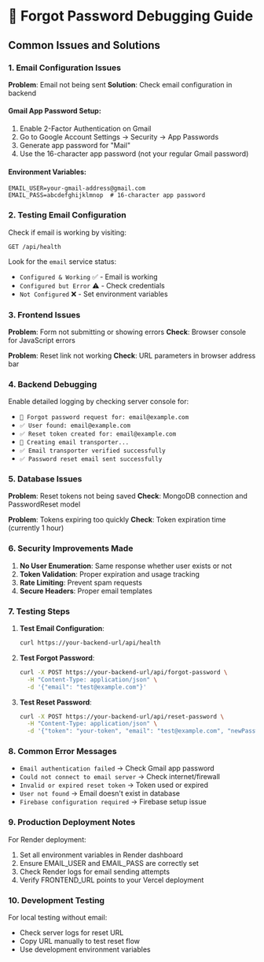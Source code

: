 # 🔧 Forgot Password Debugging Guide

## Common Issues and Solutions

### 1. Email Configuration Issues

**Problem**: Email not being sent
**Solution**: Check email configuration in backend

#### Gmail App Password Setup:
1. Enable 2-Factor Authentication on Gmail
2. Go to Google Account Settings → Security → App Passwords
3. Generate app password for "Mail"
4. Use the 16-character app password (not your regular Gmail password)

#### Environment Variables:
```env
EMAIL_USER=your-gmail-address@gmail.com
EMAIL_PASS=abcdefghijklmnop  # 16-character app password
```

### 2. Testing Email Configuration

Check if email is working by visiting:
```
GET /api/health
```

Look for the `email` service status:
- `Configured & Working` ✅ - Email is working
- `Configured but Error` ⚠️ - Check credentials
- `Not Configured` ❌ - Set environment variables

### 3. Frontend Issues

**Problem**: Form not submitting or showing errors
**Check**: Browser console for JavaScript errors

**Problem**: Reset link not working
**Check**: URL parameters in browser address bar

### 4. Backend Debugging

Enable detailed logging by checking server console for:
- `🔄 Forgot password request for: email@example.com`
- `✅ User found: email@example.com`
- `✅ Reset token created for: email@example.com`
- `📧 Creating email transporter...`
- `✅ Email transporter verified successfully`
- `✅ Password reset email sent successfully`

### 5. Database Issues

**Problem**: Reset tokens not being saved
**Check**: MongoDB connection and PasswordReset model

**Problem**: Tokens expiring too quickly
**Check**: Token expiration time (currently 1 hour)

### 6. Security Improvements Made

1. **No User Enumeration**: Same response whether user exists or not
2. **Token Validation**: Proper expiration and usage tracking
3. **Rate Limiting**: Prevent spam requests
4. **Secure Headers**: Proper email templates

### 7. Testing Steps

1. **Test Email Configuration**:
   ```bash
   curl https://your-backend-url/api/health
   ```

2. **Test Forgot Password**:
   ```bash
   curl -X POST https://your-backend-url/api/forgot-password \
     -H "Content-Type: application/json" \
     -d '{"email": "test@example.com"}'
   ```

3. **Test Reset Password**:
   ```bash
   curl -X POST https://your-backend-url/api/reset-password \
     -H "Content-Type: application/json" \
     -d '{"token": "your-token", "email": "test@example.com", "newPassword": "newpass123"}'
   ```

### 8. Common Error Messages

- `Email authentication failed` → Check Gmail app password
- `Could not connect to email server` → Check internet/firewall
- `Invalid or expired reset token` → Token used or expired
- `User not found` → Email doesn't exist in database
- `Firebase configuration required` → Firebase setup issue

### 9. Production Deployment Notes

For Render deployment:
1. Set all environment variables in Render dashboard
2. Ensure EMAIL_USER and EMAIL_PASS are correctly set
3. Check Render logs for email sending attempts
4. Verify FRONTEND_URL points to your Vercel deployment

### 10. Development Testing

For local testing without email:
- Check server logs for reset URL
- Copy URL manually to test reset flow
- Use development environment variables